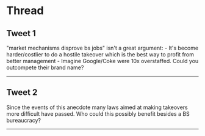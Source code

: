 # Thread

## Tweet 1

"market mechanisms disprove bs jobs" isn't a great argument: - It's become harder/costlier to do a hostile takeover which is the best way to profit from better management - Imagine Google/Coke were 10x overstaffed. Could you outcompete their brand name?

---

## Tweet 2

Since the events of this anecdote many laws aimed at making takeovers more difficult have passed. Who could this possibly benefit besides a BS bureaucracy?

---

